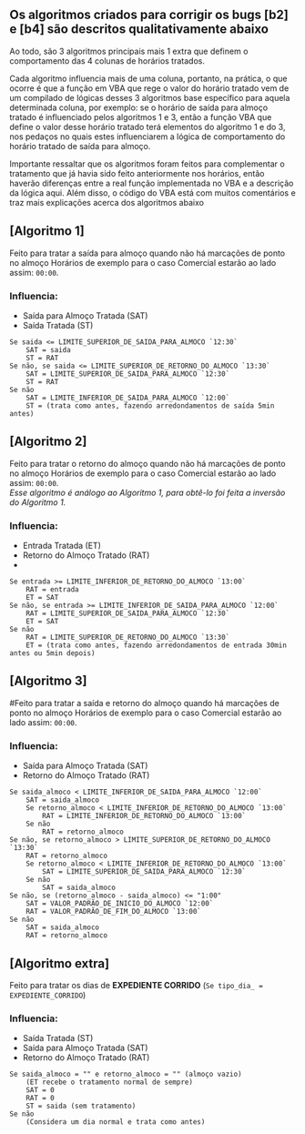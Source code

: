 ## Os algoritmos criados para corrigir os bugs [b2] e [b4] são descritos qualitativamente abaixo

Ao todo, são 3 algoritmos principais mais 1 extra que definem o comportamento das 4 colunas de horários tratados.

Cada algoritmo influencia mais de uma coluna, portanto, na prática, o que ocorre é que a função em VBA que rege o valor do horário tratado vem de um compilado de lógicas desses 3 algoritmos base específico para aquela determinada coluna, por exemplo: se o horário de saída para almoço tratado é influenciado pelos algoritmos 1 e 3, então a função VBA que define o valor desse horário tratado terá elementos do algoritmo 1 e do 3, nos pedaços no quais estes influenciarem a lógica de comportamento do horário tratado de saída para almoço.

Importante ressaltar que os algoritmos foram feitos para complementar o tratamento que já havia sido feito anteriormente nos horários, então haverão diferenças entre a real função implementada no VBA e a descrição da lógica aqui. Além disso, o código do VBA está com muitos comentários e traz mais explicações acerca dos algoritmos abaixo


##	[Algoritmo 1]
Feito para tratar a saída para almoço quando não há marcações de ponto no almoço
Horários de exemplo para o caso Comercial estarão ao lado assim: `00:00`.

### Influencia:
- Saída para Almoço Tratada (SAT)
- Saída Tratada (ST)
	
```
Se saida <= LIMITE_SUPERIOR_DE_SAIDA_PARA_ALMOCO `12:30`
	SAT = saida
	ST = RAT
Se não, se saida <= LIMITE_SUPERIOR_DE_RETORNO_DO_ALMOCO `13:30`
	SAT = LIMITE_SUPERIOR_DE_SAIDA_PARA_ALMOCO `12:30`
	ST = RAT
Se não
	SAT = LIMITE_INFERIOR_DE_SAIDA_PARA_ALMOCO `12:00`
	ST = (trata como antes, fazendo arredondamentos de saída 5min antes)
```
	
##	[Algoritmo 2]
Feito para tratar o retorno do almoço quando não há marcações de ponto no almoço
Horários de exemplo para o caso Comercial estarão ao lado assim: `00:00`.\
*Esse algoritmo é análogo ao Algoritmo 1, para obtê-lo foi feita a inversão do Algoritmo 1.*

### Influencia:
- Entrada Tratada (ET)
- Retorno do Almoço Tratado (RAT)
- 
```	
Se entrada >= LIMITE_INFERIOR_DE_RETORNO_DO_ALMOCO `13:00`
	RAT = entrada
	ET = SAT
Se não, se entrada >= LIMITE_INFERIOR_DE_SAIDA_PARA_ALMOCO `12:00`
	RAT = LIMITE_SUPERIOR_DE_SAIDA_PARA_ALMOCO `12:30`
	ET = SAT
Se não
	RAT = LIMITE_SUPERIOR_DE_RETORNO_DO_ALMOCO `13:30`
	ET = (trata como antes, fazendo arredondamentos de entrada 30min antes ou 5min depois)
```	
	
##	[Algoritmo 3]
#Feito para tratar a saída e retorno do almoço quando há marcações de ponto no almoço
Horários de exemplo para o caso Comercial estarão ao lado assim: `00:00`.

### Influencia:
- Saída para Almoço Tratada (SAT)
- Retorno do Almoço Tratado (RAT)

```
Se saida_almoco < LIMITE_INFERIOR_DE_SAIDA_PARA_ALMOCO `12:00`
	SAT = saida_almoco
	Se retorno_almoco < LIMITE_INFERIOR_DE_RETORNO_DO_ALMOCO `13:00`
		RAT = LIMITE_INFERIOR_DE_RETORNO_DO_ALMOCO `13:00`
	Se não
		RAT = retorno_almoco
Se não, se retorno_almoco > LIMITE_SUPERIOR_DE_RETORNO_DO_ALMOCO `13:30`
	RAT = retorno_almoco
	Se retorno_almoco < LIMITE_INFERIOR_DE_RETORNO_DO_ALMOCO `13:00`
		SAT = LIMITE_SUPERIOR_DE_SAIDA_PARA_ALMOCO `12:30`
	Se não
		SAT = saida_almoco
Se não, se (retorno_almoco - saida_almoco) <= "1:00"
	SAT = VALOR_PADRÃO_DE_INICIO_DO_ALMOCO `12:00`
	RAT = VALOR_PADRÃO_DE_FIM_DO_ALMOCO `13:00`
Se não
	SAT = saida_almoco
	RAT = retorno_almoco
```
	
##	[Algoritmo extra]
Feito para tratar os dias de **EXPEDIENTE CORRIDO** (`Se tipo_dia_ = EXPEDIENTE_CORRIDO`)

### Influencia:
- Saída Tratada (ST)
- Saída para Almoço Tratada (SAT)
- Retorno do Almoço Tratado (RAT)

```
Se saida_almoco = "" e retorno_almoco = "" (almoço vazio)
	(ET recebe o tratamento normal de sempre)
	SAT = 0
	RAT = 0
	ST = saida (sem tratamento)
Se não
	(Considera um dia normal e trata como antes)
```